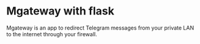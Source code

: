 # Mgateway with flask

Mgateway is an app to redirect Telegram messages from your private LAN to the internet through your firewall. 
